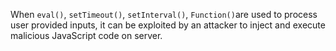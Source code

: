 
When `eval()`, `setTimeout()`, `setInterval()`, `Function()`are used to
process user provided inputs, it can be exploited by an attacker to inject and
execute malicious JavaScript code on server.